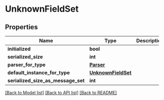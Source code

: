 # UnknownFieldSet

## Properties
Name | Type | Description | Notes
------------ | ------------- | ------------- | -------------
**initialized** | **bool** |  | [optional] 
**serialized_size** | **int** |  | [optional] 
**parser_for_type** | [**Parser**](Parser.md) |  | [optional] 
**default_instance_for_type** | [**UnknownFieldSet**](UnknownFieldSet.md) |  | [optional] 
**serialized_size_as_message_set** | **int** |  | [optional] 

[[Back to Model list]](../README.md#documentation-for-models) [[Back to API list]](../README.md#documentation-for-api-endpoints) [[Back to README]](../README.md)

